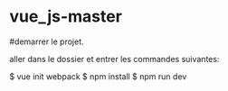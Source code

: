 # vue_js-master

#demarrer le projet.

aller dans le dossier et entrer les commandes suivantes:

$ vue init webpack
$ npm install
$ npm run dev
